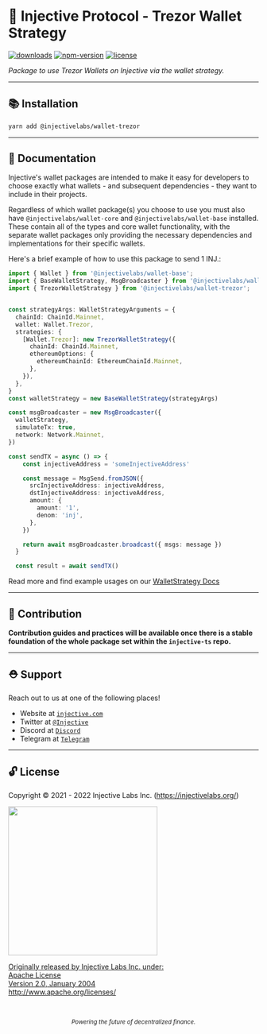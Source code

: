 # 🌟 Injective Protocol - Trezor Wallet Strategy

<!-- TODO -->

[![downloads](https://img.shields.io/npm/dm/@injectivelabs/wallet-trezor.svg)](https://www.npmjs.com/package/@injectivelabs/wallet-trezor)
[![npm-version](https://img.shields.io/npm/v/@injectivelabs/wallet-trezor.svg)](https://www.npmjs.com/package/@injectivelabs/wallet-trezor)
[![license](https://img.shields.io/npm/l/express.svg)]()

_Package to use Trezor Wallets on Injective via the wallet strategy._

---

## 📚 Installation

```bash
yarn add @injectivelabs/wallet-trezor
```

---

## 📖 Documentation

Injective's wallet packages are intended to make it easy for developers to choose exactly what wallets - and subsequent dependencies - they
want to include in their projects.

Regardless of which wallet package(s) you choose to use you must also have `@injectivelabs/wallet-core` and `@injectivelabs/wallet-base`
installed. These contain all of the types and core wallet functionality, with the separate wallet packages only providing the necessary
dependencies and implementations for their specific wallets.

Here's a brief example of how to use this package to send 1 INJ.:

```typescript
import { Wallet } from '@injectivelabs/wallet-base';
import { BaseWalletStrategy, MsgBroadcaster } from '@injectivelabs/wallet-core';
import { TrezorWalletStrategy } from '@injectivelabs/wallet-trezor';


const strategyArgs: WalletStrategyArguments = {
  chainId: ChainId.Mainnet,
  wallet: Wallet.Trezor,
  strategies: {
    [Wallet.Trezor]: new TrezorWalletStrategy({
      chainId: ChainId.Mainnet,
      ethereumOptions: {
        ethereumChainId: EthereumChainId.Mainnet,
      },
    }),
  },
}
const walletStrategy = new BaseWalletStrategy(strategyArgs)

const msgBroadcaster = new MsgBroadcaster({
  walletStrategy,
  simulateTx: true,
  network: Network.Mainnet,
})

const sendTX = async () => {
    const injectiveAddress = 'someInjectiveAddress'

    const message = MsgSend.fromJSON({
      srcInjectiveAddress: injectiveAddress,
      dstInjectiveAddress: injectiveAddress,
      amount: {
        amount: '1',
        denom: 'inj',
      },
    })

    return await msgBroadcaster.broadcast({ msgs: message })
  }

  const result = await sendTX()
```

Read more and find example usages on our [WalletStrategy Docs](https://docs.ts.injective.network/wallet/wallet-wallet-strategy)

---

## 📜 Contribution

**Contribution guides and practices will be available once there is a stable foundation of the whole package set within the `injective-ts` repo.**

---

## ⛑ Support

Reach out to us at one of the following places!

- Website at <a href="https://injective.com" target="_blank">`injective.com`</a>
- Twitter at <a href="https://twitter.com/Injective_" target="_blank">`@Injective`</a>
- Discord at <a href="https://discord.com/invite/NK4qdbv" target="_blank">`Discord`</a>
- Telegram at <a href="https://t.me/joininjective" target="_blank">`Telegram`</a>

---

## 🔓 License

Copyright © 2021 - 2022 Injective Labs Inc. (https://injectivelabs.org/)

<a href="https://iili.io/mNneZN.md.png"><img src="https://iili.io/mNneZN.md.png" style="width: 300px; max-width: 100%; height: auto" />

Originally released by Injective Labs Inc. under: <br />
Apache License <br />
Version 2.0, January 2004 <br />
http://www.apache.org/licenses/

<p>&nbsp;</p>
<div align="center">
  <sub><em>Powering the future of decentralized finance.</em></sub>
</div>
